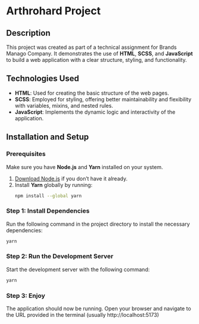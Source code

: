 # Arthrohard Project

## Description
This project was created as part of a technical assignment for Brands Manago Company. It demonstrates the use of **HTML**, **SCSS**, and **JavaScript** to build a web application with a clear structure, styling, and functionality.

## Technologies Used
- **HTML**: Used for creating the basic structure of the web pages.
- **SCSS**: Employed for styling, offering better maintainability and flexibility with variables, mixins, and nested rules.
- **JavaScript**: Implements the dynamic logic and interactivity of the application.

## Installation and Setup

### Prerequisites
Make sure you have **Node.js** and **Yarn** installed on your system.

1. [Download Node.js](https://nodejs.org/) if you don’t have it already.
2. Install **Yarn** globally by running:
   ```bash
   npm install --global yarn

### Step 1: Install Dependencies
Run the following command in the project directory to install the necessary dependencies:

```bash
yarn
```

### Step 2: Run the Development Server
Start the development server with the following command:

```bash
yarn
```

### Step 3: Enjoy
The application should now be running. Open your browser and navigate to the URL provided in the terminal (usually http://localhost:5173)
